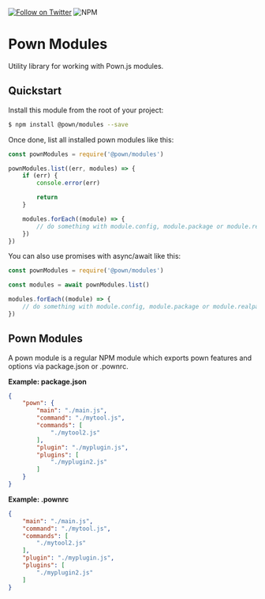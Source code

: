 [![Follow on Twitter](https://img.shields.io/twitter/follow/pownjs.svg?logo=twitter)](https://twitter.com/pownjs)
![NPM](https://img.shields.io/npm/v/@pown/modules.svg)

# Pown Modules

Utility library for working with Pown.js modules.

## Quickstart

Install this module from the root of your project:

```sh
$ npm install @pown/modules --save
```

Once done, list all installed pown modules like this:

```js
const pownModules = require('@pown/modules')

pownModules.list((err, modules) => {
    if (err) {
        console.error(err)

        return
    }

    modules.forEach((module) => {
        // do something with module.config, module.package or module.realpath
    })
})
```

You can also use promises with async/await like this:

```js
const pownModules = require('@pown/modules')

const modules = await pownModules.list()

modules.forEach((module) => {
    // do something with module.config, module.package or module.realpath
})
```

## Pown Modules

A pown module is a regular NPM module which exports pown features and options via package.json or .pownrc.

**Example: package.json**

```json
{
    "pown": {
        "main": "./main.js",
        "command": "./mytool.js",
        "commands": [
            "./mytool2.js"
        ],
        "plugin": "./myplugin.js",
        "plugins": [
            "./myplugin2.js"
        ]
    }
}
```

**Example: .pownrc**

```json
{
    "main": "./main.js",
    "command": "./mytool.js",
    "commands": [
        "./mytool2.js"
    ],
    "plugin": "./myplugin.js",
    "plugins": [
        "./myplugin2.js"
    ]
}
```
